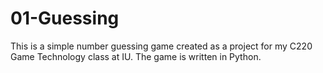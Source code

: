 # 01-Guessing
This is a simple number guessing game created as a project for my C220 Game Technology class at IU. The game is written in Python. 
